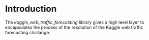 # Introduction

The *kaggle_web_traffic_forecasting* library gives a high level layer to encapsulates the process of the resolution of the Kaggle web traffic forecasting challange.
